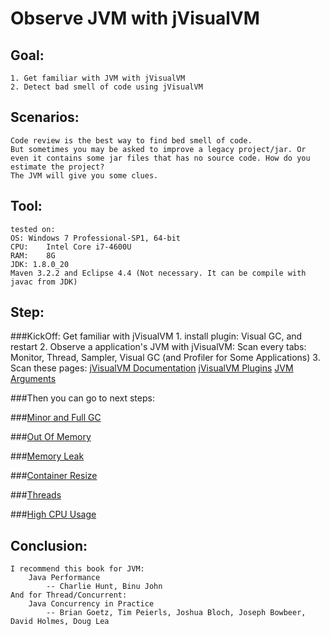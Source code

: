 Observe JVM with jVisualVM
==
Goal:
--
	1. Get familiar with JVM with jVisualVM
	2. Detect bad smell of code using jVisualVM

Scenarios:
--
	Code review is the best way to find bed smell of code.
	But sometimes you may be asked to improve a legacy project/jar. Or even it contains some jar files that has no source code. How do you estimate the project?
	The JVM will give you some clues.

Tool:
--
	tested on:
	OS:	Windows 7 Professional-SP1, 64-bit
	CPU:	Intel Core i7-4600U
	RAM:	8G
	JDK: 1.8.0_20
	Maven 3.2.2 and Eclipse 4.4 (Not necessary. It can be compile with javac from JDK)


Step:
--
###KickOff: Get familiar with jVisualVM
	1. install plugin: Visual GC, and restart
	2. Observe a application's JVM with jVisualVM:
		Scan every tabs:
			Monitor, Thread, Sampler, Visual GC (and Profiler for Some Applications)
	3. Scan these pages:
		[jVisualVM Documentation](http://visualvm.java.net/docindex.html)
		[jVisualVM Plugins](http://visualvm.java.net/plugins.html)
		[JVM Arguments](http://docs.oracle.com/javase/8/docs/technotes/tools/windows/java.html)

###Then you can go to next steps:

###[Minor and Full GC](src/main/java/ybs/gc/minorAndFull/README.md)

###[Out Of Memory](src/main/java/ybs/gc/oom/README.md)

###[Memory Leak](src/main/java/ybs/gc/memoryLeak/README.md)

###[Container Resize](src/main/java/ybs/gc/resize/README.md)

###[Threads](src/main/java/ybs/gc/thread/README.md)

###[High CPU Usage](src/main/java/ybs/gc/cpu/README.md)

Conclusion:
--
	I recommend this book for JVM:
		Java Performance  
			-- Charlie Hunt, Binu John
	And for Thread/Concurrent:
		Java Concurrency in Practice  
			-- Brian Goetz, Tim Peierls, Joshua Bloch, Joseph Bowbeer, David Holmes, Doug Lea 
